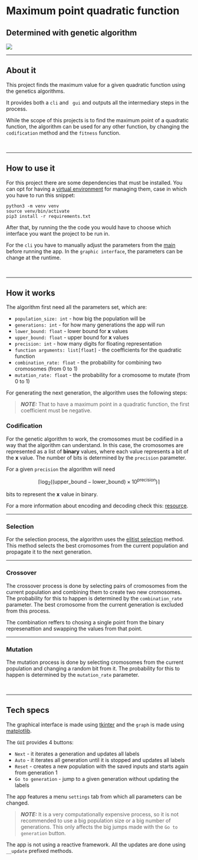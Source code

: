 <h1>Maximum point quadratic function</h1>
<h2>Determined with genetic algorithm</h2>
<img src='https://github.com/w-i-l/maximum-point-quadratic-function/assets/65015373/b603eca8-26ad-445f-afca-052eaa3b8d34'>



<br>
<hr>
<h2>About it</h2>
<p>This project finds the maximum value for a given quadratic function using the genetics algorithms.</p>
<p>It provides both a <code>cli</code> and <code> gui</code> and outputs all the intermediary steps in the process.</p>
<p>While the scope of this projects is to find the maximum point of a quadratic function, the algorithm can be used for any other function, by changing the <code>codification</code> method and the <code>fitness</code> function.</p>


<br>
<hr>
<h2>How to use it</h2>
<p>For this project there are some dependencies that must be installed. You can opt for having a <a href="https://docs.python.org/3/library/venv.html">virtual environment</a> for managing them, case in which you have to run this snippet:</p>

```
python3 -m venv venv
source venv/bin/activate
pip3 install -r requirements.txt
```

<p>After that, by running the the code you would have to choose which interface you want the project to be run in.</p>
<p>For the <code>cli</code> you have to manually adjust the parameters from the <a href="https://github.com/w-i-l/maximum-point-quadratic-function/blob/main/src/main.py">main</a> before running the app. In the <code>graphic interface</code>, the parameters can be change at the runtime.</p>


<br>
<hr>
<h2>How it works</h2>
<p>The algorithm first need all the parameters set, which are:</p>
<ul>
    <li><code>population_size: int</code> - how big the population will be</li>
    <li><code>generations: int</code> - for how many generations the app will run</li>
    <li><code>lower_bound: float</code> - lower bound for <b>x</b> values</li>
    <li><code>upper_bound: float</code> - upper bound for <b>x</b> values</li>
    <li><code>precision: int</code> - how many digits for floating representation</li>
    <li><code>function arguments: list[float]</code> - the coefficients for the quadratic function</li>
    <li><code>combination_rate: float</code> - the probability for combining two cromosomes (from 0 to 1)</li>
    <li><code>mutation_rate: float</code> - the probability for a cromosome to mutate (from 0 to 1)</li>
</ul>

<p>For generating the next generation, the algorithm uses the following steps:</p>

> **_NOTE:_** That to have a maximum point in a quadratic function, the first coefficient must be negative.

<h3>Codification</h3>
<p>For the genetic algorithm to work, the cromosomes must be codified in a way that the algorithm can understand. In this case, the cromosomes are represented as a list of <b>binary</b> values, where each value represents a bit of the <b>x</b> value. The number of bits is determined by the <code>precision</code> parameter.</p>
<p>For a given <code>precision</code> the algorithm will need</p>

$$ \lceil \log_2((\text{upper\_bound} - \text{lower\_bound}) \times 10^{\text{precision}}) \rceil $$
<p>bits to represent the <b>x</b> value in binary.</p>
<p>For a more information about encoding and decoding check this: <a href="https://cms.fmi.unibuc.ro/problem/genetici1">resource</a>.</p>
<hr/>

<h3>Selection</h3>
<p>For the selection process, the algorithm uses the <a href="https://en.wikipedia.org/wiki/Selection_(genetic_algorithm)#Elitist_Selection">elitist selection</a> method. This method selects the best cromosomes from the current population and propagate it to the next generation.</p>
<hr/>

<h3>Crossover</h3>
<p>The crossover process is done by selecting pairs of cromosomes from the current population and combining them to create two new cromosomes. The probability for this to happen is determined by the <code>combination_rate</code> parameter. The best cromosome from the current generation is excluded from this process.</p>
<p>The combination reffers to chosing a single point from the binary represenattion and swapping the values from that point.</p>
<hr/>

<h3>Mutation</h3>
<p>The mutation process is done by selecting cromosomes from the current population and changing a random bit from it. The probability for this to happen is determined by the <code>mutation_rate</code> parameter.</p>

<br>
<hr>
<h2>Tech specs</h2>
<p>The graphical interface is made using <a href="https://docs.python.org/3/library/tkinter.html">tkinter</a> and the <code>graph</code> is made using <a href="https://matplotlib.org/stable/index.html">matplotlib</a>.</p>
<p>The <code>GUI</code> provides 4 buttons:</p>
<ul>
    <li><code>Next</code> - it iterates a generation and updates all labels</li>
    <li><code>Auto</code> - it iterates all generation until it is stopped and updates all labels</li>
    <li><code>Reset</code> - creates a new population with the saved inputs and starts again from generation 1</li>
    <li><code>Go to generation</code> - jump to a given generation without updating the labels</li>
</ul>

<p>The app features a menu <code>settings</code> tab from which all parameters can be changed.</p>

> **_NOTE:_** It is a very computationally expensive process, so it is not recommended to use a big population size or a big number of generations. This only affects the big jumps made with the <code>Go to generation</code> button.

<p>The app is not using a reactive framework. All the updates are done using <code>__update</code> prefixed methods.</p>